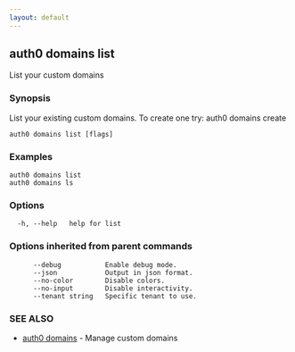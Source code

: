 ```yaml
---
layout: default
---
```

## auth0 domains list

List your custom domains

### Synopsis

List your existing custom domains. To create one try:
auth0 domains create

```
auth0 domains list [flags]
```

### Examples

```
auth0 domains list
auth0 domains ls
```

### Options

```
  -h, --help   help for list
```

### Options inherited from parent commands

```
      --debug           Enable debug mode.
      --json            Output in json format.
      --no-color        Disable colors.
      --no-input        Disable interactivity.
      --tenant string   Specific tenant to use.
```

### SEE ALSO

* [auth0 domains](auth0_domains.md)	 - Manage custom domains

